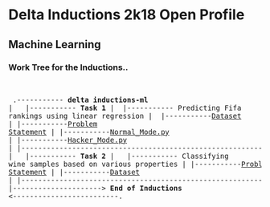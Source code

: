 # Delta Inductions 2k18 Open Profile
## Machine Learning
### Work Tree for the Inductions..
&nbsp;<pre>
.----------- **delta inductions-ml**
|&nbsp;&nbsp;&nbsp;|----------- **Task 1**
     |  &nbsp;|----------- Predicting Fifa rankings using linear regression
        |      &nbsp;|-----------[Dataset](https://raw.githubusercontent.com/manuaatitya/delta-inductions-ml/master/fifa_ranking.csv)
        |	|-----------[Problem Statement](https://github.com/manuaatitya/Delta-Inductions-ml/blob/master/Task1_README.md)
        |	|-----------[Normal_Mode.py](https://github.com/manuaatitya/Delta-Inductions-ml/blob/master/Task1_script.py)
        |       |-----------[Hacker_Mode.py](https://github.com/manuaatitya/delta-inductions-ml/blob/master/Task1_hackermode.py)
        |       |----------------------------------------------------------->
 |&nbsp;&nbsp;&nbsp;|----------- **Task 2**
      |&nbsp;&nbsp;&nbsp;|----------- Classifying wine samples based on various properties
|       |-----------[Problem Statement](https://gist.github.com/Sachin-A/b44d96cac8123feaa741aff7989b9a87)
|       |-----------[Dataset](https://github.com/manuaatitya/delta-inductions-ml/files/2179150/Wine.xlsx)
|       |----------------------------------------------------------->
|
|---------------------> **End of Inductions** <-------------------------.
</pre>
